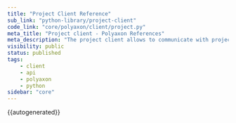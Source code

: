 ```yaml
---
title: "Project Client Reference"
sub_link: "python-library/project-client"
code_link: "core/polyaxon/client/project.py"
meta_title: "Project client - Polyaxon References"
meta_description: "The project client allows to communicate with project APIs."
visibility: public
status: published
tags:
    - client
    - api
    - polyaxon
    - python
sidebar: "core"
---
```


{{autogenerated}}
